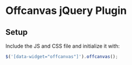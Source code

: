 Offcanvas jQuery Plugin
==========

Setup
-----
Include the JS and CSS file and initialize it with:
```js
$('[data-widget="offcanvas"]').offcanvas();
```


